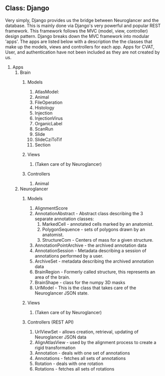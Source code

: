 ## Class: Django
  Very simply, Django provides us the bridge between Neuroglancer and the database. This is mainly done via Django's very powerful and popular
  REST framework. This framework follows the MVC (model, view, controller) design pattern. Django breaks down the MVC framework into modular 'apps'.
  The apps are listed below with a description the the classes that make up the models, views and controllers for each app. Apps for CVAT, User, and
  authentication have not been included as they are not created by us.
1. Apps
    1. Brain
        1. Models
            1.  AtlasModel:
            1.  Animal
            1.  FileOperation
            1.  Histology
            1.  Injection
            1.  InjectionVirus
            1.  OrganicLabel
            1.  ScanRun
            1.  Slide
            1.  SlideCziToTif
            1.  Section

        1. Views
            1. (Taken care of by Neuroglancer)
        1. Controllers
            1. Animal
    1. Neuroglancer
        1. Models
            1. AlignmentScore
            1. AnnotationAbstract - Abstract class describing the 3 separate annotation classes:
                1. MarkedCell - annotated cells marked by an anatomist.
                1. PolygonSequence - sets of polygons drawn by an anatomist.
                1. StructureCom - Centers of mass for a given structure.
            1. AnnotationPointArchive - the archived annotation data
            1. AnnotationSession - Metadata describing a session of annotations performed by a user.
            1. ArchiveSet - metadata describing the archived annotation data
            1. BrainRegion - Formerly called structure, this represents an area of the brain.
            1. BrainShape - class for the numpy 3D masks
            1. UrlModel - This is the class that takes care of the Neuroglancer JSON state.

        1. Views
            1. (Taken care of by Neuroglancer)
        1. Controllers (REST API)
            1. UrlViewSet - allows creation, retrieval, updating of Neuroglancer JSON data 
            1. AlignAtlasView - used by the alignment process to create a rigid transformation
            1. Annotation - deals with one set of annotations
            1. Annotations - fetches all sets of annotations
            1. Rotation - deals with one rotation
            1. Rotations - fetches all sets of rotations
